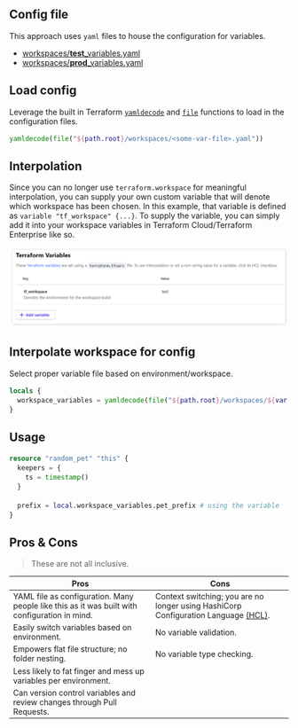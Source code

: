 ## Config file 

This approach uses `yaml` files to house the configuration for variables. 

- [workspaces/**test**_variables.yaml](./workspaces/test_variables.yaml)
- [workspaces/**prod**_variables.yaml](./workspaces/prod_variables.yaml)

## Load config

Leverage the built in Terraform [`yamldecode`](https://www.terraform.io/docs/configuration/functions/yamldecode.html) and [`file`](https://www.terraform.io/docs/configuration/functions/file.html) functions to load in the configuration files.

```tf
yamldecode(file("${path.root}/workspaces/<some-var-file>.yaml"))
```

## Interpolation

Since you can no longer use `terraform.workspace` for meaningful interpolation, you can supply your own custom variable that will denote which workspace has been chosen. In this example, that variable is defined as `variable "tf_workspace" {...}`. To supply the variable, you can simply add it into your workspace variables in Terraform Cloud/Terraform Enterprise like so.

![tf_workspace](./docs/tf_workspace.png)

## Interpolate workspace for config

Select proper variable file based on environment/workspace.

```tf
locals {
  workspace_variables = yamldecode(file("${path.root}/workspaces/${var.tf_workspace}_variables.yaml")) # evaluates to test_variables.yaml
}
```

## Usage

```tf
resource "random_pet" "this" {
  keepers = {
    ts = timestamp()
  }
  
  prefix = local.workspace_variables.pet_prefix # using the variable
}
```

## Pros & Cons

> These are not all inclusive.

| Pros | Cons |
| ---- | ---- |
| YAML file as configuration. Many people like this as it was built with configuration in mind. | Context switching; you are no longer using HashiCorp Configuration Language [(HCL)](https://www.terraform.io/docs/configuration/index.html). |
| Easily switch variables based on environment. | No variable validation. |
| Empowers flat file structure; no folder nesting. | No variable type checking. |
| Less likely to fat finger and mess up variables per environment. | |
| Can version control variables and review changes through Pull Requests. | |
